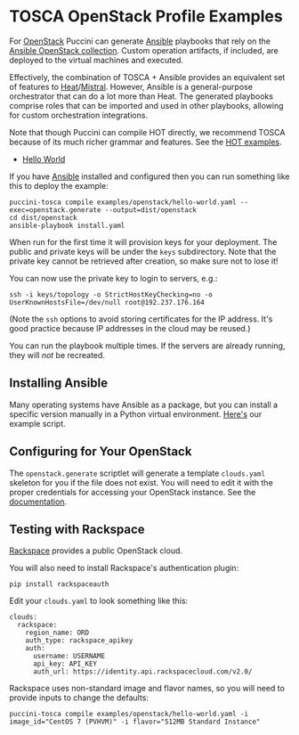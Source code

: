 TOSCA OpenStack Profile Examples
================================

For [OpenStack](https://www.openstack.org/) Puccini can generate
[Ansible](https://www.ansible.com/) playbooks that rely on the
[Ansible OpenStack collection](https://docs.ansible.com/ansible/latest/collections/openstack/cloud/index.html).
Custom operation artifacts, if included, are deployed to the virtual machines and executed.

Effectively, the combination of TOSCA + Ansible provides an equivalent set of features to
[Heat](https://docs.openstack.org/heat/wallaby/)/[Mistral](https://docs.openstack.org/mistral/wallaby/).
However, Ansible is a general-purpose orchestrator that can do a lot more than Heat. The generated
playbooks comprise roles that can be imported and used in other playbooks, allowing for custom
orchestration integrations.

Note that though Puccini can compile HOT directly, we recommend TOSCA because of its much
richer grammar and features. See the [HOT examples](../hot/).

* [Hello World](hello-world.yaml)

If you have [Ansible](https://www.ansible.com/) installed and configured then you can run something
like this to deploy the example: 

    puccini-tosca compile examples/openstack/hello-world.yaml --exec=openstack.generate --output=dist/openstack
    cd dist/openstack
    ansible-playbook install.yaml

When run for the first time it will provision keys for your deployment. The public and private keys
will be under the `keys` subdirectory. Note that the private key cannot be retrieved after creation,
so make sure not to lose it!

You can now use the private key to login to servers, e.g.:

    ssh -i keys/topology -o StrictHostKeyChecking=no -o UserKnownHostsFile=/dev/null root@192.237.176.164

(Note the `ssh` options to avoid storing certificates for the IP address. It's good practice because
IP addresses in the cloud may be reused.)

You can run the playbook multiple times. If the servers are already running, they will *not* be
recreated.


Installing Ansible
------------------

Many operating systems have Ansible as a package, but you can install a specific version manually
in a Python virtual environment. [Here's](scripts/install-ansible) our example script.


Configuring for Your OpenStack
------------------------------

The `openstack.generate` scriptlet will generate a template `clouds.yaml` skeleton for you if the
file does not exist. You will need to edit it with the proper credentials for accessing your
OpenStack instance.
See the [documentation](https://docs.openstack.org/python-openstackclient/pike/configuration/).


Testing with Rackspace
----------------------

[Rackspace](https://www.rackspace.com/) provides a public OpenStack cloud.

You will also need to install Rackspace's authentication plugin:

    pip install rackspaceauth

Edit your `clouds.yaml` to look something like this:

    clouds:
      rackspace:
        region_name: ORD
        auth_type: rackspace_apikey
        auth:
          username: USERNAME
          api_key: API_KEY
          auth_url: https://identity.api.rackspacecloud.com/v2.0/

Rackspace uses non-standard image and flavor names, so you will need to provide inputs to change
the defaults:

    puccini-tosca compile examples/openstack/hello-world.yaml -i image_id="CentOS 7 (PVHVM)" -i flavor="512MB Standard Instance"
